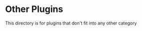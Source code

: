 Other Plugins
====================================

This directory is for plugins that don't
fit into any other category